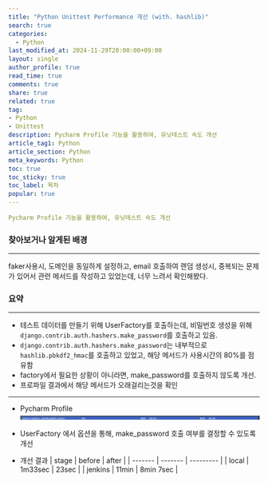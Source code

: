 ```yaml
---
title: "Python Unittest Performance 개선 (with. hashlib)"
search: true
categories:
  - Python
last_modified_at: 2024-11-29T20:00:00+09:00
layout: single
author_profile: true
read_time: true
comments: true
share: true
related: true
tag:
- Python
- Unittest
description: Pycharm Profile 기능을 활용하여, 유닛테스트 속도 개선
article_tag1: Python
article_section: Python
meta_keywords: Python
toc: true
toc_sticky: true
toc_label: 목차
popular: true
---
```


```yaml
Pycharm Profile 기능을 활용하여, 유닛테스트 속도 개선
```

### 찾아보거나 알게된 배경

---

faker사용시, 도메인을 동일하게 설정하고, email 호출하여 랜덤 생성시, 중복되는 문제가 있어서 관련 메서드를 작성하고 있었는데, 너무 느려서 확인해봤다.

### 요약

---

- 테스트 데이터를 만들기 위해 UserFactory를 호출하는데, 비밀번호 생성을 위해 `django.contrib.auth.hashers.make_password`를 호출하고 있음.
- `django.contrib.auth.hashers.make_password`는 내부적으로 `hashlib.pbkdf2_hmac`를 호출하고 있었고, 해당 메서드가 사용시간의 80%를 점유함
- factory에서 필요한 상황이 아니라면, make_password를 호출하지 않도록 개선.
- 프로파일 결과에서 해당 메서드가 오래걸리는것을 확인


---



- Pycharm Profile
![profile](/assets/image/2024/1129/profile.png)


- UserFactory 에서 옵션을 통해, make_password 호출 여부를 결정할 수 있도록 개선
- 개선 결과
  | stage   | before  | after     |
  | ------- | ------- | --------- |
  | local   | 1m33sec | 23sec     |
  | jenkins | 11min   | 8min 7sec |

